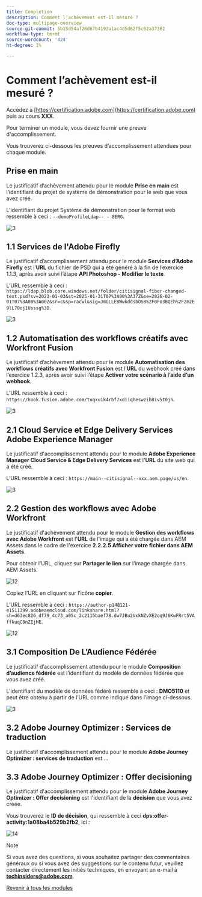 ```yaml
---
title: Completion
description: Comment l’achèvement est-il mesuré ?
doc-type: multipage-overview
source-git-commit: 5b15d54af26d67b4193a1ac4d5d62f5c62a37362
workflow-type: tm+mt
source-wordcount: '424'
ht-degree: 1%

---
```


# Comment l’achèvement est-il mesuré ?

Accédez à [https://certification.adobe.com](https://certification.adobe.com) puis au cours **XXX**.

Pour terminer un module, vous devez fournir une preuve d&#39;accomplissement.

Vous trouverez ci-dessous les preuves d’accomplissement attendues pour chaque module.

## Prise en main

Le justificatif d’achèvement attendu pour le module **Prise en main** est l’identifiant du projet de système de démonstration pour le web que vous avez créé.

L’identifiant du projet Système de démonstration pour le format web ressemble à ceci : `--demoProfileLdap-- - 8ERG`.

![3](./assets/images/module0dtl.png)

## 1.1 Services de l&#39;Adobe Firefly

Le justificatif d’accomplissement attendu pour le module **Services d’Adobe Firefly** est l’**URL** du fichier de PSD qui a été généré à la fin de l’exercice 1.1.3, après avoir suivi l’étape **API Photoshop - Modifier le texte**.

L’URL ressemble à ceci : `https://ldap.blob.core.windows.net/folder/citisignal-fiber-changed-text.psd?sv=2023-01-03&st=2025-01-31T07%3A00%3A37Z&se=2026-02-01T07%3A00%3A00Z&sr=c&sp=racwl&sig=JmGLLEBWwkddsbOS8%2F0Fo3BQEh%2F2m2E9lL70oj1Usssg%3D`.

![3](./assets/images/ps24.png)

## 1.2 Automatisation des workflows créatifs avec Workfront Fusion

Le justificatif d’achèvement attendu pour le module **Automatisation des workflows créatifs avec Workfront Fusion** est l’**URL** du webhook créé dans l’exercice 1.2.3, après avoir suivi l’étape **Activer votre scénario à l’aide d’un webhook**.

L’URL ressemble à ceci : `https://hook.fusion.adobe.com/tuqxu1k4rbf7xdiiqheswzib8iv5t0jh`.

![3](./assets/images/wff.png)

## 2.1 Cloud Service et Edge Delivery Services Adobe Experience Manager

Le justificatif d&#39;accomplissement attendu pour le module **Adobe Experience Manager Cloud Service &amp; Edge Delivery Services** est l&#39;**URL** du site web qui a été créé.

L’URL ressemble à ceci : `https://main--citisignal--xxx.aem.page/us/en`.

![3](./assets/images/aemcsweb.png)

## 2.2 Gestion des workflows avec Adobe Workfront

Le justificatif d&#39;achèvement attendu pour le module **Gestion des workflows avec Adobe Workfront** est l&#39;**URL** de l&#39;image qui a été chargée dans AEM Assets dans le cadre de l&#39;exercice **2.2.2.5 Afficher votre fichier dans AEM Assets**.

Pour obtenir l’URL, cliquez sur **Partager le lien** sur l’image chargée dans AEM Assets.

![12](./assets/images/wflink1.png)

Copiez l’URL en cliquant sur l’icône **copier**.

L’URL ressemble à ceci : `https://author-p148121-e1511399.adobeaemcloud.com/linkshare.html?sh=d63ec826_df79_4c73_a05c_2c2115baef78.dw7JBu2VxkNZvXE2oq9J6KwFRrt5VAffkuqC0nZIjHE`.

![12](./assets/images/wflink2.png)

## 3.1 Composition De L’Audience Fédérée

Le justificatif d’accomplissement attendu pour le module **Composition d’audience fédérée** est l’identifiant du modèle de données fédérée que vous avez créé.

L’identifiant du modèle de données fédéré ressemble à ceci : **DMO5110** et peut être obtenu à partir de l’URL comme indiqué dans l’image ci-dessous.

![3](./assets/images/completemodule3fac.png)

## 3.2 Adobe Journey Optimizer : Services de traduction

Le justificatif d&#39;accomplissement attendu pour le module **Adobe Journey Optimizer : services de traduction** est ...

## 3.3 Adobe Journey Optimizer : Offer decisioning

Le justificatif d&#39;accomplissement attendu pour le module **Adobe Journey Optimizer : Offer decisioning** est l&#39;identifiant de la **décision** que vous avez créée.

Vous trouverez le **ID de décision**, qui ressemble à ceci **dps:offer-activity:1a08ba4b529b2fb2**, ici :

![14](./assets/images/offers.png)

>[!NOTE]
>
>Si vous avez des questions, si vous souhaitez partager des commentaires généraux ou si vous avez des suggestions sur le contenu futur, veuillez contacter directement les initiés techniques, en envoyant un e-mail à **techinsiders@adobe.com**.

[Revenir à tous les modules](./overview.md)